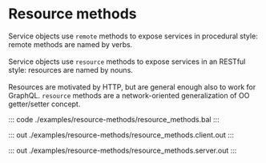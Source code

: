 # Resource methods

Service objects use `remote` methods to expose services in procedural style: remote methods are named by verbs. <br/><br/>
Service objects use `resource` methods to expose services in an RESTful style: resources are named by nouns. <br/><br/>
Resources are motivated by HTTP, but are general enough also to work for GraphQL. 
`resource` methods are a network-oriented generalization of OO getter/setter concept.

::: code ./examples/resource-methods/resource_methods.bal :::

::: out ./examples/resource-methods/resource_methods.client.out :::

::: out ./examples/resource-methods/resource_methods.server.out :::